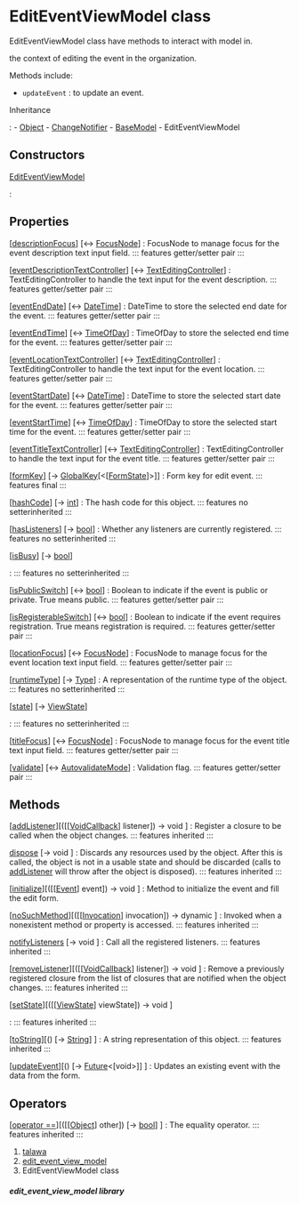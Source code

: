 
<div>

# EditEventViewModel class

</div>


EditEventViewModel class have methods to interact with model in.

the context of editing the event in the organization.

Methods include:

-   `updateEvent` : to update an event.




Inheritance

:   -   [Object](https://api.flutter.dev/flutter/dart-core/Object-class.html)
    -   [ChangeNotifier](https://api.flutter.dev/flutter/foundation/ChangeNotifier-class.html)
    -   [BaseModel](../view_model_base_view_model/BaseModel-class.md)
    -   EditEventViewModel



## Constructors

[EditEventViewModel](../view_model_after_auth_view_models_event_view_models_edit_event_view_model/EditEventViewModel/EditEventViewModel.md)

:   



## Properties

[[descriptionFocus](../view_model_after_auth_view_models_event_view_models_edit_event_view_model/EditEventViewModel/descriptionFocus.md)] [↔ [FocusNode](https://api.flutter.dev/flutter/widgets/FocusNode-class.html)]
:   FocusNode to manage focus for the event description text input
    field.
    ::: features
    getter/setter pair
    :::

[[eventDescriptionTextController](../view_model_after_auth_view_models_event_view_models_edit_event_view_model/EditEventViewModel/eventDescriptionTextController.md)] [↔ [TextEditingController](https://api.flutter.dev/flutter/widgets/TextEditingController-class.html)]
:   TextEditingController to handle the text input for the event
    description.
    ::: features
    getter/setter pair
    :::

[[eventEndDate](../view_model_after_auth_view_models_event_view_models_edit_event_view_model/EditEventViewModel/eventEndDate.md)] [↔ [DateTime](https://api.flutter.dev/flutter/dart-core/DateTime-class.html)]
:   DateTime to store the selected end date for the event.
    ::: features
    getter/setter pair
    :::

[[eventEndTime](../view_model_after_auth_view_models_event_view_models_edit_event_view_model/EditEventViewModel/eventEndTime.md)] [↔ [TimeOfDay](https://api.flutter.dev/flutter/material/TimeOfDay-class.html)]
:   TimeOfDay to store the selected end time for the event.
    ::: features
    getter/setter pair
    :::

[[eventLocationTextController](../view_model_after_auth_view_models_event_view_models_edit_event_view_model/EditEventViewModel/eventLocationTextController.md)] [↔ [TextEditingController](https://api.flutter.dev/flutter/widgets/TextEditingController-class.html)]
:   TextEditingController to handle the text input for the event
    location.
    ::: features
    getter/setter pair
    :::

[[eventStartDate](../view_model_after_auth_view_models_event_view_models_edit_event_view_model/EditEventViewModel/eventStartDate.md)] [↔ [DateTime](https://api.flutter.dev/flutter/dart-core/DateTime-class.html)]
:   DateTime to store the selected start date for the event.
    ::: features
    getter/setter pair
    :::

[[eventStartTime](../view_model_after_auth_view_models_event_view_models_edit_event_view_model/EditEventViewModel/eventStartTime.md)] [↔ [TimeOfDay](https://api.flutter.dev/flutter/material/TimeOfDay-class.html)]
:   TimeOfDay to store the selected start time for the event.
    ::: features
    getter/setter pair
    :::

[[eventTitleTextController](../view_model_after_auth_view_models_event_view_models_edit_event_view_model/EditEventViewModel/eventTitleTextController.md)] [↔ [TextEditingController](https://api.flutter.dev/flutter/widgets/TextEditingController-class.html)]
:   TextEditingController to handle the text input for the event title.
    ::: features
    getter/setter pair
    :::

[[formKey](../view_model_after_auth_view_models_event_view_models_edit_event_view_model/EditEventViewModel/formKey.md)] [→ [GlobalKey](https://api.flutter.dev/flutter/widgets/GlobalKey-class.html)[\<[[FormState](https://api.flutter.dev/flutter/widgets/FormState-class.html)]\>]]
:   Form key for edit event.
    ::: features
    final
    :::

[[hashCode](https://api.flutter.dev/flutter/dart-core/Object/hashCode.html)] [→ [int](https://api.flutter.dev/flutter/dart-core/int-class.html)]
:   The hash code for this object.
    ::: features
    no setterinherited
    :::

[[hasListeners](https://api.flutter.dev/flutter/foundation/ChangeNotifier/hasListeners.html)] [→ [bool](https://api.flutter.dev/flutter/dart-core/bool-class.html)]
:   Whether any listeners are currently registered.
    ::: features
    no setterinherited
    :::

[[isBusy](../view_model_base_view_model/BaseModel/isBusy.md)] [→ [bool](https://api.flutter.dev/flutter/dart-core/bool-class.html)]

:   ::: features
    no setterinherited
    :::

[[isPublicSwitch](../view_model_after_auth_view_models_event_view_models_edit_event_view_model/EditEventViewModel/isPublicSwitch.md)] [↔ [bool](https://api.flutter.dev/flutter/dart-core/bool-class.html)]
:   Boolean to indicate if the event is public or private. True means
    public.
    ::: features
    getter/setter pair
    :::

[[isRegisterableSwitch](../view_model_after_auth_view_models_event_view_models_edit_event_view_model/EditEventViewModel/isRegisterableSwitch.md)] [↔ [bool](https://api.flutter.dev/flutter/dart-core/bool-class.html)]
:   Boolean to indicate if the event requires registration. True means
    registration is required.
    ::: features
    getter/setter pair
    :::

[[locationFocus](../view_model_after_auth_view_models_event_view_models_edit_event_view_model/EditEventViewModel/locationFocus.md)] [↔ [FocusNode](https://api.flutter.dev/flutter/widgets/FocusNode-class.html)]
:   FocusNode to manage focus for the event location text input field.
    ::: features
    getter/setter pair
    :::

[[runtimeType](https://api.flutter.dev/flutter/dart-core/Object/runtimeType.html)] [→ [Type](https://api.flutter.dev/flutter/dart-core/Type-class.html)]
:   A representation of the runtime type of the object.
    ::: features
    no setterinherited
    :::

[[state](../view_model_base_view_model/BaseModel/state.md)] [→ [ViewState](../enums_enums/ViewState.md)]

:   ::: features
    no setterinherited
    :::

[[titleFocus](../view_model_after_auth_view_models_event_view_models_edit_event_view_model/EditEventViewModel/titleFocus.md)] [↔ [FocusNode](https://api.flutter.dev/flutter/widgets/FocusNode-class.html)]
:   FocusNode to manage focus for the event title text input field.
    ::: features
    getter/setter pair
    :::

[[validate](../view_model_after_auth_view_models_event_view_models_edit_event_view_model/EditEventViewModel/validate.md)] [↔ [AutovalidateMode](https://api.flutter.dev/flutter/widgets/AutovalidateMode.html)]
:   Validation flag.
    ::: features
    getter/setter pair
    :::



## Methods

[[addListener](https://api.flutter.dev/flutter/foundation/ChangeNotifier/addListener.html)][([[[VoidCallback](https://api.flutter.dev/flutter/dart-ui/VoidCallback.md)] listener]) → void ]
:   Register a closure to be called when the object changes.
    ::: features
    inherited
    :::

[dispose](https://api.flutter.dev/flutter/foundation/ChangeNotifier/dispose.html) [→ void ]
:   Discards any resources used by the object. After this is called, the
    object is not in a usable state and should be discarded (calls to
    [addListener](https://api.flutter.dev/flutter/foundation/ChangeNotifier/addListener.md)
    will throw after the object is disposed).
    ::: features
    inherited
    :::

[[initialize](../view_model_after_auth_view_models_event_view_models_edit_event_view_model/EditEventViewModel/initialize.md)][([[[Event](../models_events_event_model/Event-class.md)] event]) → void ]
:   Method to initialize the event and fill the edit form.

[[noSuchMethod](https://api.flutter.dev/flutter/dart-core/Object/noSuchMethod.html)][([[[Invocation](https://api.flutter.dev/flutter/dart-core/Invocation-class.md)] invocation]) → dynamic ]
:   Invoked when a nonexistent method or property is accessed.
    ::: features
    inherited
    :::

[notifyListeners](https://api.flutter.dev/flutter/foundation/ChangeNotifier/notifyListeners.html) [→ void ]
:   Call all the registered listeners.
    ::: features
    inherited
    :::

[[removeListener](https://api.flutter.dev/flutter/foundation/ChangeNotifier/removeListener.html)][([[[VoidCallback](https://api.flutter.dev/flutter/dart-ui/VoidCallback.md)] listener]) → void ]
:   Remove a previously registered closure from the list of closures
    that are notified when the object changes.
    ::: features
    inherited
    :::

[[setState](../view_model_base_view_model/BaseModel/setState.md)][([[[ViewState](../enums_enums/ViewState.md)] viewState]) → void ]

:   ::: features
    inherited
    :::

[[toString](https://api.flutter.dev/flutter/dart-core/Object/toString.html)][() [→ [String](https://api.flutter.dev/flutter/dart-core/String-class.html)] ]
:   A string representation of this object.
    ::: features
    inherited
    :::

[[updateEvent](../view_model_after_auth_view_models_event_view_models_edit_event_view_model/EditEventViewModel/updateEvent.md)][() [→ [Future](https://api.flutter.dev/flutter/dart-core/Future-class.html)\<[void\>]] ]
:   Updates an existing event with the data from the form.



## Operators

[[operator ==](https://api.flutter.dev/flutter/dart-core/Object/operator_equals.html)][([[[Object](https://api.flutter.dev/flutter/dart-core/Object-class.md)] other]) [→ [bool](https://api.flutter.dev/flutter/dart-core/bool-class.html)] ]
:   The equality operator.
    ::: features
    inherited
    :::







1.  [talawa](../index.md)
2.  [edit_event_view_model](../view_model_after_auth_view_models_event_view_models_edit_event_view_model/)
3.  EditEventViewModel class

##### edit_event_view_model library







